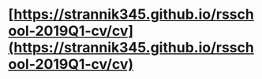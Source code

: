 # [https://strannik345.github.io/rsschool-2019Q1-cv/cv](https://strannik345.github.io/rsschool-2019Q1-cv/cv)